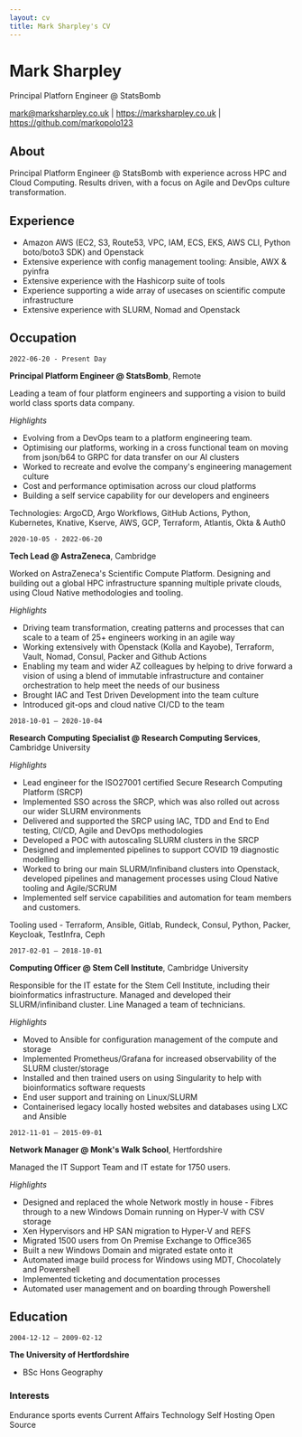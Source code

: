 ```yaml
---
layout: cv
title: Mark Sharpley's CV
---
```


# Mark Sharpley

Principal Platforn Engineer @ StatsBomb

<div id="webaddress">
<a href="mark@marksharpley.co.uk">mark@marksharpley.co.uk</a>
| <a href="https://marksharpley.co.uk">https://marksharpley.co.uk</a>
| <a href="https://github.com/markopolo123">https://github.com/markopolo123</a>
</div>

## About

Principal Platform Engineer @ StatsBomb with experience across HPC and Cloud Computing. Results driven, with a focus on Agile and DevOps culture transformation.

## Experience

* Amazon AWS (EC2, S3, Route53, VPC, IAM, ECS, EKS, AWS CLI, Python boto/boto3 SDK) and Openstack
* Extensive experience with config management tooling: Ansible, AWX & pyinfra
* Extensive experience with the Hashicorp suite of tools
* Experience supporting a wide array of usecases on scientific compute infrastructure
* Extensive experience with SLURM, Nomad and Openstack

## Occupation

 `2022-06-20 - Present Day`

__Principal Platform Engineer @ StatsBomb__, Remote

Leading a team of four platform engineers and supporting a vision to build world class sports data company.

*Highlights*

* Evolving from a DevOps team to a platform engineering team.
* Optimising our platforms, working in a cross functional team on moving from json/b64 to GRPC for data transfer on our AI clusters
* Worked to recreate and evolve the company's engineering management culture
* Cost and performance optimisation across our cloud platforms
* Building a self service capability for our developers and engineers

Technologies: ArgoCD, Argo Workflows, GitHub Actions, Python, Kubernetes, Knative, Kserve, AWS, GCP, Terraform, Atlantis, Okta & Auth0

 `2020-10-05 - 2022-06-20`

__Tech Lead @ AstraZeneca__, Cambridge

Worked on AstraZeneca's Scientific Compute Platform. Designing and building out a global HPC infrastructure spanning multiple private clouds, using Cloud Native methodologies and tooling.

*Highlights*

* Driving team transformation, creating patterns and processes that can scale to a team of 25+ engineers working in an agile way
* Working extensively with Openstack (Kolla and Kayobe), Terraform, Vault, Nomad, Consul, Packer and Github Actions
* Enabling my team and wider AZ colleagues by helping to drive forward a vision of using a blend of immutable infrastructure and container orchestration to help meet the needs of our business
* Brought IAC and Test Driven Development into the team culture
* Introduced git-ops and cloud native CI/CD to the team

 `2018-10-01 – 2020-10-04`

__Research Computing Specialist @ Research Computing Services__, Cambridge University

*Highlights*

* Lead engineer for the ISO27001 certified Secure Research Computing Platform (SRCP)
* Implemented SSO across the SRCP, which was also rolled out across our wider SLURM environments
* Delivered and supported the SRCP using IAC, TDD and End to End testing, CI/CD, Agile and DevOps methodologies
* Developed a POC with autoscaling SLURM clusters in the SRCP
* Designed and implemented pipelines to support COVID 19 diagnostic modelling
* Worked to bring our main SLURM/Infiniband clusters into Openstack, developed pipelines and management processes using Cloud Native tooling and Agile/SCRUM
* Implemented self service capabilities and automation for team members and customers.

Tooling used - Terraform, Ansible, Gitlab, Rundeck, Consul, Python, Packer, Keycloak, TestInfra, Ceph

 `2017-02-01 – 2018-10-01`

__Computing Officer @ Stem Cell Institute__, Cambridge University

Responsible for the IT estate for the Stem Cell Institute, including their bioinformatics infrastructure. Managed and developed their SLURM/infiniband cluster. Line Managed a team of technicians.

*Highlights*

* Moved to Ansible for configuration management of the compute and storage
* Implemented Prometheus/Grafana for increased observability of the SLURM cluster/storage
* Installed and then trained users on using Singularity to help with bioinformatics software requests
* End user support and training on Linux/SLURM
* Containerised legacy locally hosted websites and databases using LXC and Ansible

 `2012-11-01 – 2015-09-01`

 __Network Manager @ Monk's Walk School__, Hertfordshire

Managed the IT Support Team and IT estate for 1750 users.

*Highlights*

* Designed and replaced the whole Network mostly in house - Fibres through to a new Windows Domain running on Hyper-V with CSV storage
* Xen Hypervisors and HP SAN migration to Hyper-V and REFS
* Migrated 1500 users from On Premise Exchange to Office365
* Built a new Windows Domain and migrated estate onto it
* Automated image build process for Windows using MDT, Chocolately and Powershell
* Implemented ticketing and documentation processes
* Automated user management and on boarding through Powershell

## Education

 `2004-12-12 – 2009-02-12`

__The University of Hertfordshire__

* BSc Hons Geography

### Interests

Endurance sports events
Current Affairs
Technology
Self Hosting
Open Source

<!-- ### Footer

Last updated: May 2023 -->
